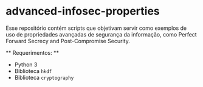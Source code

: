 # advanced-infosec-properties
Esse repositório contém scripts que objetivam servir como exemplos de uso de propriedades avançadas de segurança da informação, como Perfect Forward Secrecy and Post-Compromise Security.


** Requerimentos: **
* Python 3
* Biblioteca `hkdf`
* Biblioteca `cryptography`
